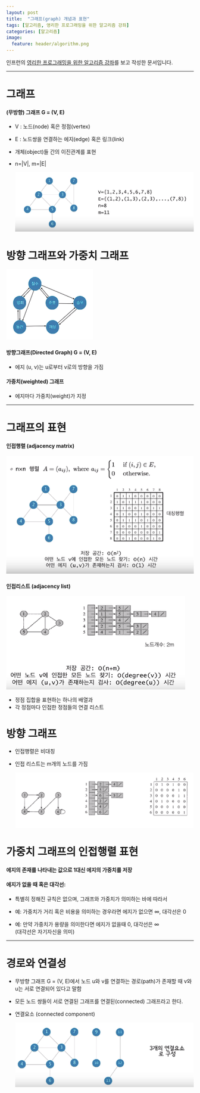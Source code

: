 ```yaml
---
layout: post
title:  "그래프(graph) 개념과 표현"
tags: [알고리즘, 영리한 프로그래밍을 위한 알고리즘 강좌]
categories: [알고리즘]
image:
  feature: header/algorithm.png
---
```


인프런의 [영리한 프로그래밍을 위한 알고리즘 강좌](https://www.inflearn.com/course/%EC%95%8C%EA%B3%A0%EB%A6%AC%EC%A6%98-%EA%B0%95%EC%A2%8C/)를 보고 작성한 문서입니다.

---

그래프
======

#### (무방향) 그래프 G = (V, E)  

- V : 노드(node) 혹은 정점(vertex)  

- E : 노드쌍을 연결하는 에지(edge) 혹은 링크(link)  

- 개체(object)들 간의 이진관계를 표현  

- n=\|V\|, m=\|E\|  

  ![그래프1](/images/algorithm/그래프1.png)  

방향 그래프와 가중치 그래프  
=======================

![방향_그래프](/images/algorithm/방향_그래프.png)

#### 방향그래프(Directed Graph) G = (V, E)  

- 에지 (u, v)는 u로부터 v로의 방향을 가짐  

#### 가중치(weighted) 그래프  

- 에지마다 가중치(weight)가 지정  

---

그래프의 표현  
===========

#### 인접행렬 (adjacency matrix)  

![그래프의_표현](/images/algorithm/그래프의_표현.png)

#### 인접리스트 (adjacency list)  

![그래프의_표현2](/images/algorithm/그래프의_표현2.png)

- 정점 집합을 표현하는 하나의 배열과  
- 각 정점마다 인접한 정점들의 연결 리스트  

방향 그래프  
=========

- 인접행렬은 비대칭  

- 인접 리스트는 m개의 노드를 가짐  

  ![방향_그래프_표현](/images/algorithm/방향_그래프_표현.png)

가중치 그래프의 인접행렬 표현  
========================

#### 에지의 존재를 나타내는 값으로 1대신 에지의 가중치를 저장  

#### 에지가 없을 때 혹은 대각선:  

- 특별히 정해진 규칙은 없으며, 그래프와 가중치가 의미하는 바에 따라서  

- 예: 가중치가 거리 혹은 비용을 의미하는 경우라면 에지가 없으면 ∞, 대각선은 0  

- 예: 만약 가중치가 용량을 의미한다면 에지가 없을때 0, 대각선은 ∞  
(대각선은 자기자신을 의미)  

---

경로와 연결성  
===========

- 무방향 그래프 G = (V, E)에서 노드 u와 v를 연결하는 경로(path)가 존재할 때 v와 u는 서로 연결되어 있다고 말함  

- 모든 노드 쌍들이 서로 연결된 그래프를 연결된(connected) 그래프라고 한다.  

- 연결요소 (connected component)  

  ![경로와_연결성](/images/algorithm/경로와_연결성.png)
